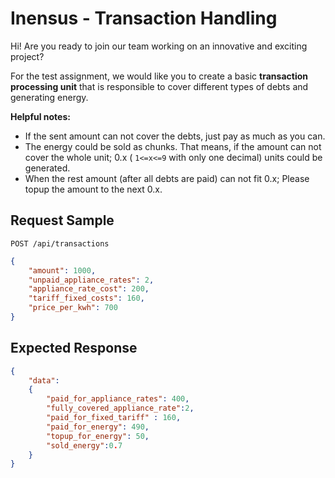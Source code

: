 # Inensus - Transaction Handling

Hi! Are you ready to join our team working on an innovative and exciting project? 

For the test assignment, we would like you to create a basic **transaction processing unit** that is responsible to cover different types of debts and generating energy. 

**Helpful notes:**
- If the sent amount can not cover the debts, just pay as much as you can.
- The energy could be sold as chunks. That means, if the amount can not cover the whole unit; 0.x ( `1<=x<=9` with only one decimal) units could be generated.
- When the rest amount (after all debts are paid) can not fit 0.x; Please topup the amount to the next 0.x. 

## Request Sample
`POST /api/transactions`
```json
{
    "amount": 1000,
    "unpaid_appliance_rates": 2,
    "appliance_rate_cost": 200,
    "tariff_fixed_costs": 160,
    "price_per_kwh": 700
}
```

## Expected Response
```json
{
    "data": 
    {
        "paid_for_appliance_rates": 400,
        "fully_covered_appliance_rate":2,
        "paid_for_fixed_tariff" : 160,
        "paid_for_energy": 490,
        "topup_for_energy": 50,
        "sold_energy":0.7
    }
}
```
